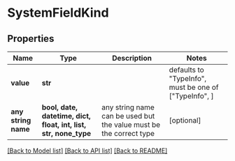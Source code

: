 # SystemFieldKind


## Properties
Name | Type | Description | Notes
------------ | ------------- | ------------- | -------------
**value** | **str** |  | defaults to "TypeInfo",  must be one of ["TypeInfo", ]
**any string name** | **bool, date, datetime, dict, float, int, list, str, none_type** | any string name can be used but the value must be the correct type | [optional]

[[Back to Model list]](../README.md#documentation-for-models) [[Back to API list]](../README.md#documentation-for-api-endpoints) [[Back to README]](../README.md)


